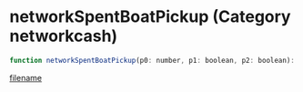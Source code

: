 # networkSpentBoatPickup (Category networkcash)

```js
function networkSpentBoatPickup(p0: number, p1: boolean, p2: boolean): void
```

[filename](networkSpentBoatPickup_m.md ':include')